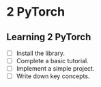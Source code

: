 # 2 PyTorch

## Learning 2 PyTorch
- [ ] Install the library.
- [ ] Complete a basic tutorial.
- [ ] Implement a simple project.
- [ ] Write down key concepts.
